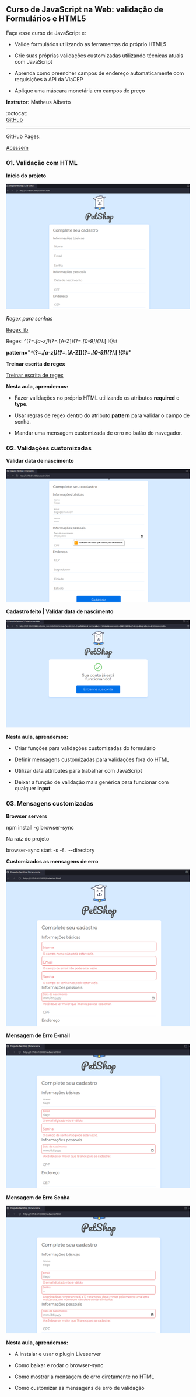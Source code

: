 ## Curso de JavaScript na Web: validação de Formulários e HTML5

Faça esse curso de JavaScript e:

- Valide formulários utilizando as ferramentas do próprio HTML5

- Crie suas próprias validações customizadas utilizando técnicas atuais com JavaScript

- Aprenda como preencher campos de endereço automaticamente com requisições à API da ViaCEP

- Aplique uma máscara monetária em campos de preço

**Instrutor:** Matheus Alberto

:octocat:	
[GitHub](https://github.com/ikyrie)

__________

GitHub Pages:

[Acessem]()

### 01. Validação com HTML 

**Início do projeto**

![Início do projeto](./assets/img/print/inicioProjeto.png)

*Regex para senhas*

[Regex lib](https://regexlib.com/Search.aspx?k=password&AspxAutoDetectCookieSupport=1)

Regex: ^(?=.*[a-z])(?=.*[A-Z])(?=.*[0-9])(?!.*[ !@#$%^&*_=+-]).{6,12}$ 

**pattern="^(?=.*[a-z])(?=.*[A-Z])(?=.*[0-9])(?!.*[ !@#$%^&*_=+-]).{6,12}$"**

**Treinar escrita de regex**

[Treinar escrita de regex](https://regexr.com/)

**Nesta aula, aprendemos:**

- Fazer validações no próprio HTML utilizando os atributos **required** e **type**.

- Usar regras de regex dentro do atributo **pattern** para validar o campo de senha.

- Mandar uma mensagem customizada de erro no balão do navegador.

### 02. Validações customizadas

**Validar data de nascimento**

![Validar data de nascimento](./assets/img/print/validarNascimento.png)

**Cadastro feito | Validar data de nascimento**

![Cadastro feito | Validar data de nascimento](./assets/img/print/validacaoNascimento2.png)

**Nesta aula, aprendemos:**

- Criar funções para validações customizadas do formulário

- Definir mensagens customizadas para validações fora do HTML

- Utilizar data attributes para trabalhar com JavaScript

- Deixar a função de validação mais genérica para funcionar com qualquer **input**

### 03. Mensagens customizadas 

**Browser servers**

npm install -g browser-sync 

Na raiz do projeto 

browser-sync start -s -f . --directory

**Customizados as mensagens de erro**


![Mensagem de Erro Customizados](./assets/img/print/mensagensDeErroCustomizadas.png)

**Mensagem de Erro E-mail** 

![Mensagem de Erro e-mail](./assets/img/print/mensagemErroEmail.png)

**Mensagem de Erro Senha**

![Mensagem de Erro Senha](./assets/img/print/mensagemErroSenha.png)

**Nesta aula, aprendemos:**

- A instalar e usar o plugin Liveserver

- Como baixar e rodar o browser-sync

- Como mostrar a mensagem de erro diretamente no HTML

- Como customizar as mensagens de erro de validação

